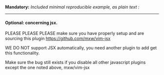 **Mandatory:** *Included minimal reproducible example, as plain text :*

<hr>

#### Optional: concerning jsx.
PLEASE PLEASE PLEASE make sure you have properly
setup and are sourcing this plugin https://github.com/mxw/vim-jsx

WE DO NOT support JSX automatically, you need another plugin to add get this
functionality.

Make sure the bug still exists if you disable all other javascript plugins
except the one noted above, mxw/vim-jsx

